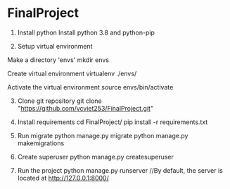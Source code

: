 # FinalProject

1. Install python
Install python 3.8 and python-pip

2. Setup virtual environment

Make a directory 'envs'
mkdir envs

Create virtual environment 
virtualenv ./envs/

Activate the virtual environment
source envs/bin/activate

3. Clone git repository
git clone "https://github.com/vcviet253/FinalProject.git"

4. Install requirements
cd FinalProject/
pip install -r requirements.txt

5. Run migrate
python manage.py migrate
python manage.py makemigrations

6. Create superuser
python manage.py createsuperuser

7. Run the project
python manage.py runserver
//By default, the server is located at http://127.0.0.1:8000/

